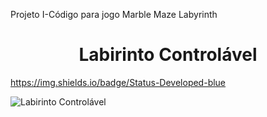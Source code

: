 Projeto I-Código para jogo Marble Maze Labyrinth
<h1 align="center"> Labirinto Controlável </h1>

https://img.shields.io/badge/Status-Developed-blue




![Labirinto Controlável](https://github.com/user-attachments/assets/2bc9e401-d9a5-4b15-bba6-4d388d28770c)


